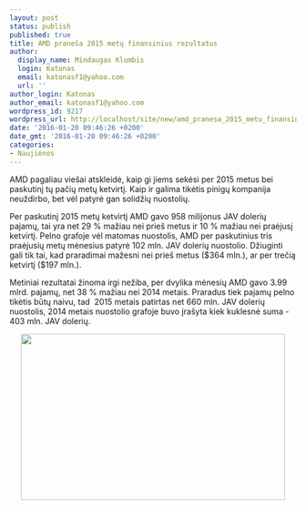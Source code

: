 ```yaml
---
layout: post
status: publish
published: true
title: AMD praneša 2015 metų finansinius rezultatus
author:
  display_name: Mindaugas Klumbis
  login: Katonas
  email: katonasf1@yahoo.com
  url: ''
author_login: Katonas
author_email: katonasf1@yahoo.com
wordpress_id: 9217
wordpress_url: http://localhost/site/new/amd_pranesa_2015_metu_finansinius_rezultatus/
date: '2016-01-20 09:46:26 +0200'
date_gmt: '2016-01-20 09:46:26 +0200'
categories:
- Naujienos
---
```

<p>
	AMD pagaliau vie&scaron;ai atskleidė, kaip gi jiems sekėsi per 2015 metus bei paskutinį tų pačių metų ketvirtį. Kaip ir galima tikėtis pinigų kompanija neuždirbo, bet vėl patyrė gan solidžių nuostolių.</p>
<p>
	Per paskutinį 2015 metų ketvirtį AMD gavo 958 milijonus JAV dolerių pajamų, tai yra net 29 % mažiau nei prie&scaron; metus ir 10 % mažiau nei praėjusį ketvirtį. Pelno grafoje vėl matomas nuostolis, AMD per paskutinius tris praėjusių metų mėnesius patyrė 102 mln. JAV dolerių nuostolio. Džiuginti gali tik tai, kad praradimai mažesni nei prie&scaron; metus ($364 mln.), ar per trečią ketvirtį ($197 mln.).</p>
<p>
	Metiniai rezultatai žinoma irgi nežiba, per dvylika mėnesių AMD gavo 3.99 mlrd. pajamų, net 38 % mažiau nei 2014 metais. Praradus tiek pajamų pelno tikėtis būtų naivu, tad &nbsp;2015 metais patirtas net 660 mln. JAV dolerių nuostolis, 2014 metais nuostolio grafoje buvo įra&scaron;yta kiek kuklesnė suma - 403 mln. JAV dolerių.</p>
<p style="text-align: center;">
	<a href="http://technews.lt/userfiles/104a(1).jpg"><img alt="" src="http://technews.lt/userfiles/104a(1).jpg" style="width: 464px; height: 292px;" /></a></p>
